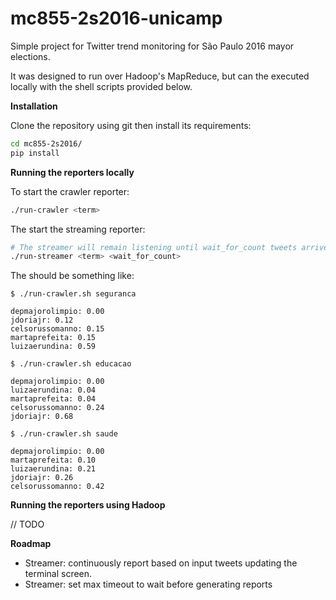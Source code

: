 mc855-2s2016-unicamp
====================

Simple project for Twitter trend monitoring for São Paulo 2016 mayor elections. 

It was designed to run over Hadoop's MapReduce, but can the executed locally with the shell scripts provided below.

**Installation**

Clone the repository using git then install its requirements:
```sh
cd mc855-2s2016/
pip install
```

**Running the reporters locally**

To start the crawler reporter:
```sh
./run-crawler <term>
```

The start the streaming reporter:
```sh
# The streamer will remain listening until wait_for_count tweets arrives with the supplied term.
./run-streamer <term> <wait_for_count>
```

The should be something like:
```
$ ./run-crawler.sh seguranca

depmajorolimpio: 0.00
jdoriajr: 0.12
celsorussomanno: 0.15
martaprefeita: 0.15
luizaerundina: 0.59

$ ./run-crawler.sh educacao

depmajorolimpio: 0.00
luizaerundina: 0.04
martaprefeita: 0.04
celsorussomanno: 0.24
jdoriajr: 0.68

$ ./run-crawler.sh saude

depmajorolimpio: 0.00
martaprefeita: 0.10
luizaerundina: 0.21
jdoriajr: 0.26
celsorussomanno: 0.42
```

**Running the reporters using Hadoop**

// TODO


**Roadmap**

- Streamer: continuously report based on input tweets updating the terminal screen.
- Streamer: set max timeout to wait before generating reports